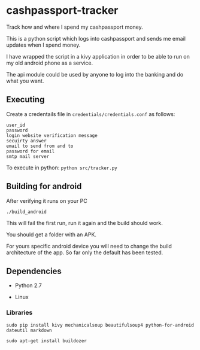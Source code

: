 # cashpassport-tracker

Track how and where I spend my cashpassport money.

This is a python script which logs into cashpassport and sends me email updates when I spend money.

I have wrapped the script in a kivy application in order to be able to run on my old android phone as a service.

The api module could be used by anyone to log into the banking and do what you want.

## Executing

Create a credentails file in `credentials/credentials.conf` as follows:

    user_id
    password
    login website verification message
    secuirty answer
    email to send from and to
    password for email
    smtp mail server

To execute in python: `python src/tracker.py`

## Building for android

After verifying it runs on your PC

`./build_android`

This will fail the first run, run it again and the build should work.

You should get a folder with an APK.

For yours specific android device you will need to change the build architecture of the app. So far only the default has been tested.

## Dependencies

- Python 2.7

- Linux

### Libraries

`sudo pip install kivy mechanicalsoup beautifulsoup4 python-for-android dateutil markdown`

`sudo apt-get install buildozer`

